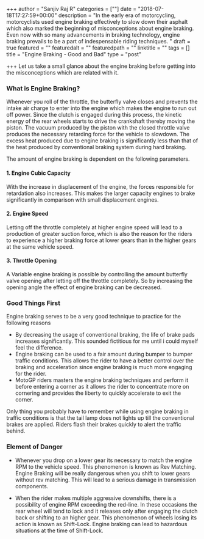 +++
author = "Sanjiv Raj R"
categories = [""]
date = "2018-07-18T17:27:59+00:00"
description = "In the early era of motorcycling, motorcyclists used engine braking effectively to slow down their asphalt which also marked the beginning of misconceptions about engine braking. Even now with so many advancements in braking technology, engine braking prevails to be a part of indespensable riding techniques. "
draft = true
featured = ""
featuredalt = ""
featuredpath = ""
linktitle = ""
tags = []
title = "Engine Braking - Good and Bad"
type = "post"

+++
Let us take a small glance about the engine braking before getting into the misconceptions which are related with it.

### What is Engine Braking?

Whenever you roll of the throttle, the butterfly valve closes and prevents the intake air charge to enter into the engine which makes the engine to run out off power. Since the clutch is engaged during this process, the kinetic energy of the rear wheels starts to drive the crankshaft thereby moving the piston. The vacuum produced by the piston with the closed throttle valve produces the necessary retarding force for the vehicle to slowdown. The excess heat produced due to engine braking is significantly less than that of the heat produced by conventional braking system during hard braking.

The amount of engine braking is dependent on the following parameters.

#### 1. Engine Cubic Capacity

With the increase in displacement of the engine, the forces responsible for retardation also increases. This makes the larger capacity engines to brake significantly in comparison with small displacement engines.

#### 2. Engine Speed

Letting off the throttle completely at higher engine speed will lead to a production of greater suction force, which is also the reason for the riders to experience a higher braking force at lower gears than in the higher gears at the same vehicle speed.

#### 3. Throttle Opening

A Variable engine braking is possible by controlling the amount butterfly valve opening after letting off the throttle completely. So by increasing the opening angle the effect of engine braking can be decreased.

### Good Things First

Engine braking serves to be a very good technique to practice for the following reasons

* By decreasing the usage of conventional braking, the life of brake pads increases significantly. This sounded fictitious for me until i could myself feel the difference.
* Engine braking can be used to a fair amount during bumper to bumper traffic conditions. This allows the rider to have a better control over the braking and acceleration since engine braking is much more engaging for the rider.
* MotoGP riders masters the engine braking techniques and perform it before entering a corner as it allows the rider to concentrate more on cornering and provides the liberty to quickly accelerate to exit the corner.

Only thing you probably have to remember while using engine braking in traffic conditions is that the tail lamp does not lights up till the conventional brakes are applied. Riders flash their brakes quickly to alert the traffic behind.

### Element of Danger

* Whenever you drop on a lower gear its necessary to match the engine RPM to the vehicle speed. This phenomenon is known as Rev Matching. Engine Braking will be really dangerous when you shift to lower gears without rev matching. This will lead to a serious damage in transmission components.


* When the rider makes multiple aggressive downshifts, there is a possibility of engine RPM exceeding the red-line. In these occasions the rear wheel will tend to lock and it releases only after engaging the clutch back or shifting to an higher gear. This phenomenon of wheels losing its action is known as Shift-Lock. Engine braking can lead to hazardous situations at the time of Shift-Lock.